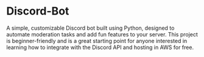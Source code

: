 # Discord-Bot
A simple, customizable Discord bot built using Python, designed to automate moderation tasks and add fun features to your server. This project is beginner-friendly and is a great starting point for anyone interested in learning how to integrate with the Discord API and hosting in AWS for free.
